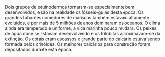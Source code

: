 ﻿Dois grupos de equinodermos tornaram-se especialmente bem desenvolvidos, e são na realidade os fósseis-guias desta época. Os grandes tubarões comedores de mariscos também estavam altamente evoluídos, e por mais de 5 milhões de anos dominaram os oceanos. O clima ainda era temperado e uniforme; a vida marinha pouco mudara. Os peixes de água doce se estavam desenvolvendo e os trilobitas aproximavam-se da extinção. Os corais eram escassos e grande parte do calcário estava sendo formada pelos crinóides. Os melhores calcários para construção foram depositados durante esta época.